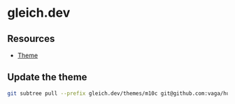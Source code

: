 # gleich.dev

## Resources

- [Theme](https://github.com/vaga/hugo-theme-m10c)

## Update the theme

```bash
git subtree pull --prefix gleich.dev/themes/m10c git@github.com:vaga/hugo-theme-m10c.git master --squash
```

